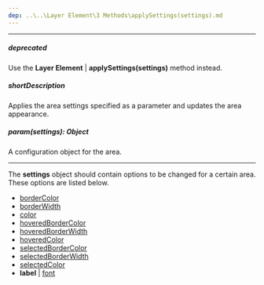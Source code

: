 ```yaml
---
dep: ..\..\Layer Element\3 Methods\applySettings(settings).md
---
```

---
##### deprecated
Use the **Layer Element** | **applySettings(settings)** method instead.

##### shortDescription
Applies the area settings specified as a parameter and updates the area appearance.

##### param(settings): Object
A configuration object for the area.

---
The **settings** object should contain options to be changed for a certain area. These options are listed below.

- [borderColor](/api-reference/20%20Data%20Visualization%20Widgets/dxVectorMap/1%20Configuration/areaSettings/borderColor.md '/Documentation/ApiReference/Data_Visualization_Widgets/dxVectorMap/Configuration/areaSettings/#borderColor')
- [borderWidth](/api-reference/20%20Data%20Visualization%20Widgets/dxVectorMap/1%20Configuration/areaSettings/borderWidth.md '/Documentation/ApiReference/Data_Visualization_Widgets/dxVectorMap/Configuration/areaSettings/#borderWidth')
- [color](/api-reference/20%20Data%20Visualization%20Widgets/dxVectorMap/1%20Configuration/areaSettings/color.md '/Documentation/ApiReference/Data_Visualization_Widgets/dxVectorMap/Configuration/areaSettings/#color')
- [hoveredBorderColor](/api-reference/20%20Data%20Visualization%20Widgets/dxVectorMap/1%20Configuration/areaSettings/hoveredBorderColor.md '/Documentation/ApiReference/Data_Visualization_Widgets/dxVectorMap/Configuration/areaSettings/#hoveredBorderColor')
- [hoveredBorderWidth](/api-reference/20%20Data%20Visualization%20Widgets/dxVectorMap/1%20Configuration/areaSettings/hoveredBorderWidth.md '/Documentation/ApiReference/Data_Visualization_Widgets/dxVectorMap/Configuration/areaSettings/#hoveredBorderWidth')
- [hoveredColor](/api-reference/20%20Data%20Visualization%20Widgets/dxVectorMap/1%20Configuration/areaSettings/hoveredColor.md '/Documentation/ApiReference/Data_Visualization_Widgets/dxVectorMap/Configuration/areaSettings/#hoveredColor')
- [selectedBorderColor](/api-reference/20%20Data%20Visualization%20Widgets/dxVectorMap/1%20Configuration/areaSettings/selectedBorderColor.md '/Documentation/ApiReference/Data_Visualization_Widgets/dxVectorMap/Configuration/areaSettings/#selectedBorderColor')
- [selectedBorderWidth](/api-reference/20%20Data%20Visualization%20Widgets/dxVectorMap/1%20Configuration/areaSettings/selectedBorderWidth.md '/Documentation/ApiReference/Data_Visualization_Widgets/dxVectorMap/Configuration/areaSettings/#selectedBorderWidth')
- [selectedColor](/api-reference/20%20Data%20Visualization%20Widgets/dxVectorMap/1%20Configuration/areaSettings/selectedColor.md '/Documentation/ApiReference/Data_Visualization_Widgets/dxVectorMap/Configuration/areaSettings/#selectedColor')
- **label** | [font](/api-reference/20%20Data%20Visualization%20Widgets/dxVectorMap/1%20Configuration/areaSettings/label/font '/Documentation/ApiReference/Data_Visualization_Widgets/dxVectorMap/Configuration/areaSettings/label/font/')